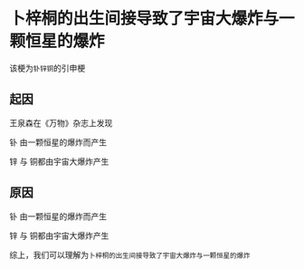 # 卜梓桐的出生间接导致了宇宙大爆炸与一颗恒星的爆炸

该梗为`钋锌铜`的引申梗

## 起因

王泉森在《万物》杂志上发现

钋 由一颗恒星的爆炸而产生

锌 与 铜都由宇宙大爆炸产生

## 原因

钋 由一颗恒星的爆炸而产生

锌 与 铜都由宇宙大爆炸产生

综上，我们可以理解为`卜梓桐的出生间接导致了宇宙大爆炸与一颗恒星的爆炸`
